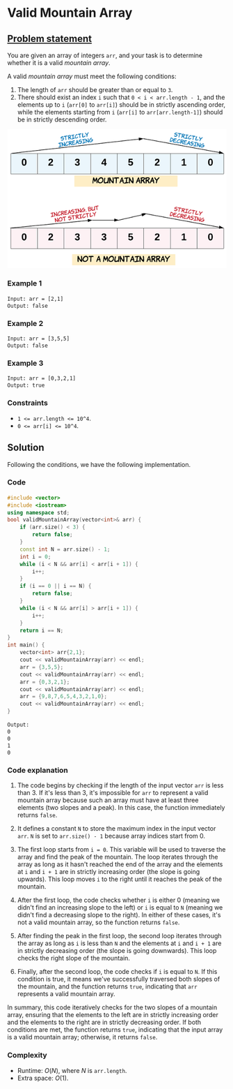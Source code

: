 # Valid Mountain Array

## [Problem statement](https://leetcode.com/problems/valid-mountain-array/)

You are given an array of integers `arr`, and your task is to determine whether it is a valid *mountain array*.

A valid *mountain array* must meet the following conditions:

1. The length of `arr` should be greater than or equal to `3`.
2. There should exist an index `i` such that `0 < i < arr.length - 1`, and the elements up to `i` (`arr[0]` to `arr[i]`) should be in strictly ascending order, while the elements starting from `i` (`arr[i]` to `arr[arr.length-1]`) should be in strictly descending order.

![Mountain array](01_ARR_941_hint_valid_mountain_array.png)

### Example 1
```text
Input: arr = [2,1]
Output: false
```

### Example 2
```text
Input: arr = [3,5,5]
Output: false
```

### Example 3
```text
Input: arr = [0,3,2,1]
Output: true
``` 

### Constraints

* `1 <= arr.length <= 10^4`.
* `0 <= arr[i] <= 10^4`.

## Solution

Following the conditions, we have the following implementation.

### Code
```cpp
#include <vector>
#include <iostream>
using namespace std;
bool validMountainArray(vector<int>& arr) {
    if (arr.size() < 3) {
        return false;
    }
    const int N = arr.size() - 1;
    int i = 0;
    while (i < N && arr[i] < arr[i + 1]) {
        i++;
    }
    if (i == 0 || i == N) {
        return false;
    }
    while (i < N && arr[i] > arr[i + 1]) {
        i++;
    }
    return i == N;
}
int main() {
    vector<int> arr{2,1};
    cout << validMountainArray(arr) << endl;
    arr = {3,5,5};   
    cout << validMountainArray(arr) << endl;
    arr = {0,3,2,1};   
    cout << validMountainArray(arr) << endl;
    arr = {9,8,7,6,5,4,3,2,1,0};
    cout << validMountainArray(arr) << endl;
}
```
```text
Output:
0
0
1
0
```

### Code explanation

1. The code begins by checking if the length of the input vector `arr` is less than 3. If it's less than 3, it's impossible for `arr` to represent a valid mountain array because such an array must have at least three elements (two slopes and a peak). In this case, the function immediately returns `false`.

2. It defines a constant `N` to store the maximum index in the input vector `arr`. `N` is set to `arr.size() - 1` because array indices start from 0.

3. The first loop starts from `i = 0`. This variable will be used to traverse the array and find the peak of the mountain. The loop iterates through the array as long as it hasn't reached the end of the array and the elements at `i` and `i + 1` are in strictly increasing order (the slope is going upwards). This loop moves `i` to the right until it reaches the peak of the mountain.

4. After the first loop, the code checks whether `i` is either 0 (meaning we didn't find an increasing slope to the left) or `i` is equal to `N` (meaning we didn't find a decreasing slope to the right). In either of these cases, it's not a valid mountain array, so the function returns `false`.

5. After finding the peak in the first loop, the second loop iterates through the array as long as `i` is less than `N` and the elements at `i` and `i + 1` are in strictly decreasing order (the slope is going downwards). This loop checks the right slope of the mountain.

6. Finally, after the second loop, the code checks if `i` is equal to `N`. If this condition is true, it means we've successfully traversed both slopes of the mountain, and the function returns `true`, indicating that `arr` represents a valid mountain array.

In summary, this code iteratively checks for the two slopes of a mountain array, ensuring that the elements to the left are in strictly increasing order and the elements to the right are in strictly decreasing order. If both conditions are met, the function returns `true`, indicating that the input array is a valid mountain array; otherwise, it returns `false`.

### Complexity
* Runtime: $O(N)$, where $N$ is `arr.length`.
* Extra space: $O(1)$.
